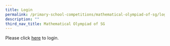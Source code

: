 ```yaml
---
title: Login
permalink: /primary-school-competitions/mathematical-olympiad-of-sg/login/
description: ""
third_nav_title: Mathematical Olympiad of SG
---
```

Please click <a target="_blank" href="https://nmos.nushigh.edu.sg">here</a> to login.